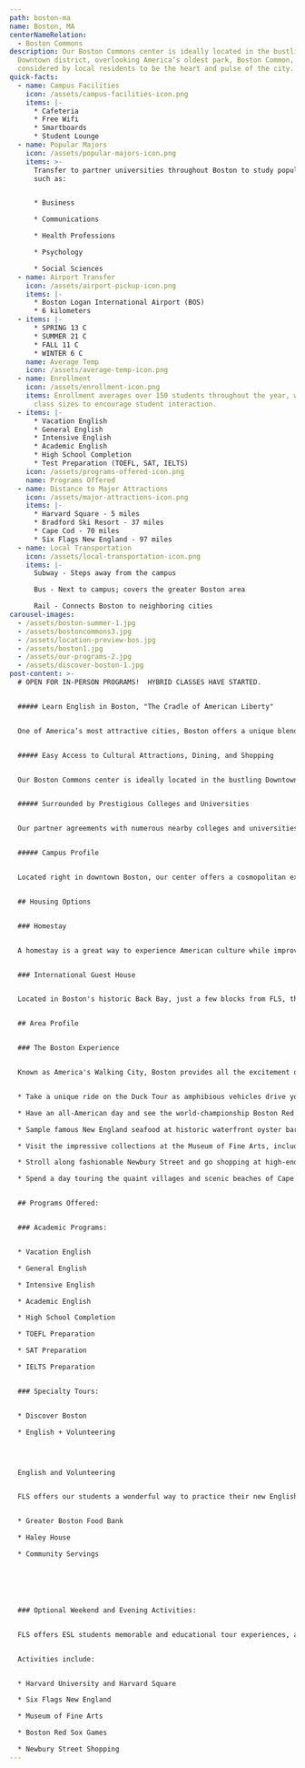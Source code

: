 ```yaml
---
path: boston-ma
name: Boston, MA
centerNameRelation:
  - Boston Commons
description: Our Boston Commons center is ideally located in the bustling
  Downtown district, overlooking America’s oldest park, Boston Common,
  considered by local residents to be the heart and pulse of the city.
quick-facts:
  - name: Campus Facilities
    icon: /assets/campus-facilities-icon.png
    items: |-
      * Cafeteria
      * Free Wifi
      * Smartboards
      * Student Lounge
  - name: Popular Majors
    icon: /assets/popular-majors-icon.png
    items: >-
      Transfer to partner universities throughout Boston to study popular majors
      such as:


      * Business

      * Communications

      * Health Professions

      * Psychology

      * Social Sciences
  - name: Airport Transfer
    icon: /assets/airport-pickup-icon.png
    items: |-
      * Boston Logan International Airport (BOS)
      * 6 kilometers
  - items: |-
      * SPRING 13 C
      * SUMMER 21 C
      * FALL 11 C
      * WINTER 6 C
    name: Average Temp
    icon: /assets/average-temp-icon.png
  - name: Enrollment
    icon: /assets/enrollment-icon.png
    items: Enrollment averages over 150 students throughout the year, with small
      class sizes to encourage student interaction.
  - items: |-
      * Vacation English
      * General English
      * Intensive English
      * Academic English
      * High School Completion
      * Test Preparation (TOEFL, SAT, IELTS)
    icon: /assets/programs-offered-icon.png
    name: Programs Offered
  - name: Distance to Major Attractions
    icon: /assets/major-attractions-icon.png
    items: |-
      * Harvard Square - 5 miles
      * Bradford Ski Resort - 37 miles
      * Cape Cod - 70 miles
      * Six Flags New England - 97 miles
  - name: Local Transportation
    icon: /assets/local-transportation-icon.png
    items: |-
      Subway - Steps away from the campus

      Bus - Next to campus; covers the greater Boston area

      Rail - Connects Boston to neighboring cities
carousel-images:
  - /assets/boston-summer-1.jpg
  - /assets/bostoncommons3.jpg
  - /assets/location-preview-bos.jpg
  - /assets/boston1.jpg
  - /assets/our-programs-2.jpg
  - /assets/discover-boston-1.jpg
post-content: >-
  # OPEN FOR IN-PERSON PROGRAMS!  HYBRID CLASSES HAVE STARTED.


  ##### Learn English in Boston, "The Cradle of American Liberty"


  One of America’s most attractive cities, Boston offers a unique blend of historical sites, such as the fascinating Freedom Trail, and modern attractions, like the innovative Massachusetts Institute of Technology. Considered America’s education capital, Boston hosts the world’s largest college student population. Prestigious universities such as Harvard, MIT, Tufts and the University of Massachusetts are just a few of the many educational institutions in and around the city. Boston is also home to some of the best sports teams in the nation, giving students an opportunity to catch the Red Sox at Fenway Park or experience American football at a New England Patriots game.


  ##### Easy Access to Cultural Attractions, Dining, and Shopping


  Our Boston Commons center is ideally located in the bustling Downtown district, overlooking America’s oldest park, Boston Common, considered by local residents to be the heart and pulse of the city. Students can step outside to hop on the subway at centrally located Park Street station or stroll across the park for picturesque views of the Massachusetts State House.


  ##### Surrounded by Prestigious Colleges and Universities


  Our partner agreements with numerous nearby colleges and universities give students many options for pursuing a Bachelor’s or Master’s degree after completing their studies at Boston Commons.


  ##### Campus Profile


  Located right in downtown Boston, our center offers a cosmopolitan experience in one of America's premiere cities.  The center's modern facilities offer students all the tools they need for an exceptional educational experience.  Our center overlooks the Boston Common public park, and is situated between the campuses of several colleges and universities.  Students will enjoy studying in our comfortable student lounge, or taking their textbooks outside for study groups on the expansive Boston Common lawn.


  ## Housing Options


  ### Homestay


  A homestay is a great way to experience American culture while improving your English ability!  All of our centers offer homestay accommodation with American families individually selected by FLS.  With your host family you'll learn about American daily life, practice English on a regular basis, and participate in many aspects of American culture that visitors often don't get to see.  (Twin and Single options available).


  ### International Guest House


  Located in Boston's historic Back Bay, just a few blocks from FLS, the International Guest House (IGH) offers shared accommodation with private bathrooms.  The is located near many of Boston's unique attractions, including Boston Common park, Newbury Street shopping, and the Boston Public Library.  The dining room provides a daily buffet-style breakfast and dinner.  Other common areas include a study room, TV room, and social room.


  ## Area Profile


  ### The Boston Experience


  Known as America's Walking City, Boston provides all the excitement of a major city in a compact area that's easy to get around.  You'll never be bored with all the events and diversions awaiting you in this unique and picturesque city!


  * Take a unique ride on the Duck Tour as amphibious vehicles drive you by the city's great sights and then plunge into the Charles River for a watery finale.

  * Have an all-American day and see the world-championship Boston Red Sox at Fenway Park.

  * Sample famous New England seafood at historic waterfront oyster bars or try authentic Boston clam chowder at Quincy Market.

  * Visit the impressive collections at the Museum of Fine Arts, including major works of impressionism, Egyptian antiquities and modern American painting.

  * Stroll along fashionable Newbury Street and go shopping at high-end boutiques or sip a cappuccino at an elegant sidewalk café.

  * Spend a day touring the quaint villages and scenic beaches of Cape Cod where Boston's elite travel for summer getaways.


  ## Programs Offered:


  ### Academic Programs:


  * Vacation English

  * General English

  * Intensive English

  * Academic English

  * High School Completion

  * TOEFL Preparation

  * SAT Preparation

  * IELTS Preparation


  ### Specialty Tours:


  * Discover Boston

  * English + Volunteering




  English and Volunteering


  FLS offers our students a wonderful way to practice their new English skills while immersing themselves in American society by volunteering at local charities and community service centers.  Join other FLS students as they perfect conversational English while helping others!  Here are some of the opportunities you will enjoy at FLS Boston Commons:


  * Greater Boston Food Bank

  * Haley House

  * Community Servings






  ### Optional Weekend and Evening Activities:


  FLS offers ESL students memorable and educational tour experiences, and opportunities to visit the best attractions of the United States.  Students will have many opportunities to take part in excursions with the full supervision of our trained FLS staff.


  Activities include:


  * Harvard University and Harvard Square

  * Six Flags New England

  * Museum of Fine Arts

  * Boston Red Sox Games

  * Newbury Street Shopping
---
```

